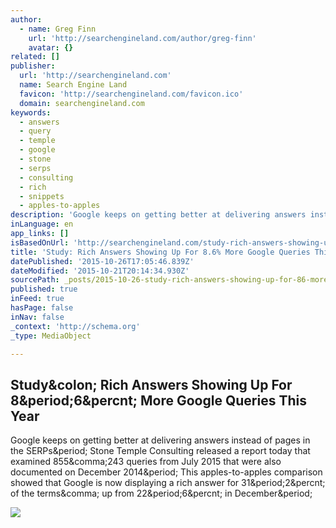 ```yaml
---
author:
  - name: Greg Finn
    url: 'http://searchengineland.com/author/greg-finn'
    avatar: {}
related: []
publisher:
  url: 'http://searchengineland.com'
  name: Search Engine Land
  favicon: 'http://searchengineland.com/favicon.ico'
  domain: searchengineland.com
keywords:
  - answers
  - query
  - temple
  - google
  - stone
  - serps
  - consulting
  - rich
  - snippets
  - apples-to-apples
description: 'Google keeps on getting better at delivering answers instead of pages in the SERPs. Stone Temple Consulting released a report today that examined 855,243 queries from July 2015 that were also documented on December 2014. This apples-to-apples comparison showed that Google is now displaying a rich answer for 31.2% of the terms, up from 22.6% in December.'
inLanguage: en
app_links: []
isBasedOnUrl: 'http://searchengineland.com/study-rich-answers-showing-up-for-8-6-more-google-queries-this-year-234058'
title: 'Study: Rich Answers Showing Up For 8.6% More Google Queries This Year'
datePublished: '2015-10-26T17:05:46.839Z'
dateModified: '2015-10-21T20:14:34.930Z'
sourcePath: _posts/2015-10-26-study-rich-answers-showing-up-for-86-more-google-queries.md
published: true
inFeed: true
hasPage: false
inNav: false
_context: 'http://schema.org'
_type: MediaObject

---
```

<article style=""><h1>Study&amp;colon; Rich Answers Showing Up For 8&amp;period;6&amp;percnt; More Google Queries This Year</h1><p>Google keeps on getting better at delivering answers instead of pages in the SERPs&amp;period; Stone Temple Consulting released a report today that examined 855&amp;comma;243 queries from July 2015 that were also documented on December 2014&amp;period; This apples-to-apples comparison showed that Google is now displaying a rich answer for 31&amp;period;2&amp;percnt; of the terms&amp;comma; up from 22&amp;period;6&amp;percnt; in December&amp;period;</p><img src="http://searchengineland.com/figz/wp-content/seloads/2015/09/google-logo-green5-1920.jpg" /></article>